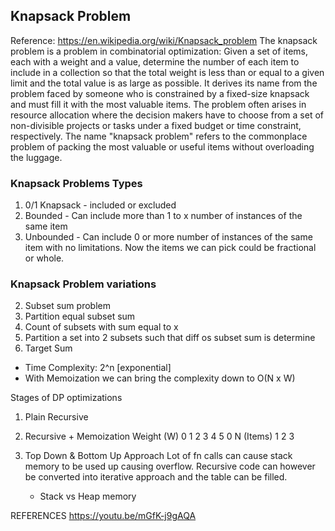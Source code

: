 ## Knapsack Problem
Reference: https://en.wikipedia.org/wiki/Knapsack_problem
The knapsack problem is a problem in combinatorial optimization: Given a set of items, each with a weight and a value,
determine the number of each item to include in a collection so that the total weight is less than or equal to a given
limit and the total value is as large as possible. It derives its name from the problem faced by someone who is constrained
by a fixed-size knapsack and must fill it with the most valuable items. The problem often arises in resource allocation
where the decision makers have to choose from a set of non-divisible projects or tasks under a fixed budget or time constraint, respectively.
The name "knapsack problem" refers to the commonplace problem of packing the most valuable or useful items without overloading the luggage.

### Knapsack Problems Types
1. 0/1 Knapsack - included or excluded
2. Bounded      - Can include more than 1 to x number of instances of the same item
3. Unbounded    - Can include 0 or more number of instances of the same item with no limitations.
Now the items we can pick could be fractional or whole.

### Knapsack Problem variations
2. Subset sum problem
3. Partition equal subset sum
4. Count of subsets with sum equal to x
5. Partition a set into 2 subsets such that diff os subset sum is determine
6. Target Sum

- Time Complexity: 2^n [exponential]
- With Memoization we can bring the complexity down to O(N x W)

Stages of DP optimizations
1. Plain Recursive

2. Recursive + Memoization
                    Weight (W)
                0   1   2   3   4   5
                0
    N (Items)   1
                2
                3

3. Top Down & Bottom Up Approach
   Lot of fn calls can cause stack memory to be used up causing overflow.
   Recursive code can however be converted into iterative approach and the table can be filled.
   - Stack vs Heap memory








REFERENCES
https://youtu.be/mGfK-j9gAQA



